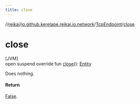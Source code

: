 ```yaml
---
title: close
---
```

//[reikai](../../../index.html)/[io.github.kerelape.reikai.io.network](../index.html)/[TcpEndpoint](index.html)/[close](close.html)



# close



[JVM]\
open suspend override fun [close](close.html)(): [Entity](../../io.github.kerelape.reikai.core/-entity/index.html)



Does nothing.



#### Return



[False](../../io.github.kerelape.reikai.logic/-false/index.html).




